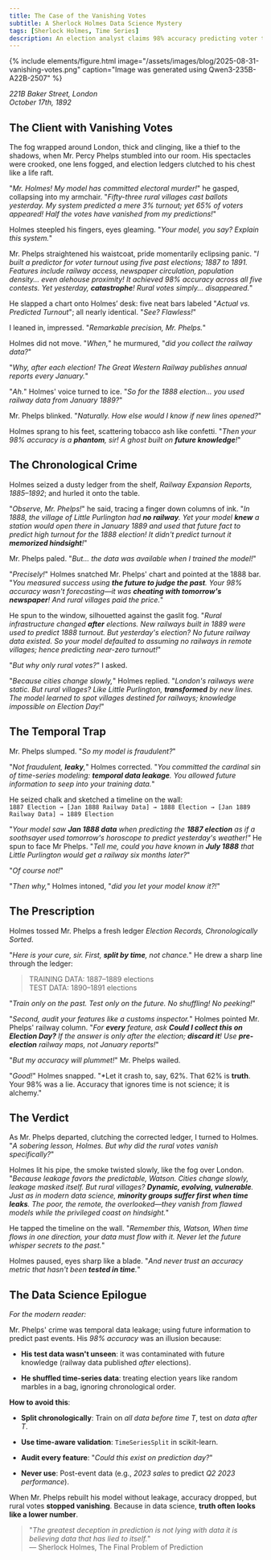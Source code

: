 ```yaml
---
title: The Case of the Vanishing Votes
subtitle: A Sherlock Holmes Data Science Mystery
tags: [Sherlock Holmes, Time Series]
description: An election analyst claims 98% accuracy predicting voter turnout. Holmes finds rural votes were systematically ignored (data leakage from future elections).
---
```


{% include elements/figure.html image="/assets/images/blog/2025-08-31-vanishing-votes.png" caption="Image was generated using Qwen3-235B-A22B-2507" %}

*221B Baker Street, London*  
*October 17th, 1892*

## The Client with Vanishing Votes

The fog wrapped around London, thick and clinging, like a thief to the shadows, when Mr. Percy Phelps stumbled into our room. His spectacles were crooked, one lens fogged, and election ledgers clutched to his chest like a life raft.

"*Mr. Holmes! My model has committed electoral murder!*" he gasped, collapsing into my armchair. "*Fifty-three rural villages cast ballots yesterday. My system predicted a mere 3% turnout; yet 65% of voters appeared! Half the votes have vanished from my predictions!*"

Holmes steepled his fingers, eyes gleaming. "*Your model, you say? Explain this system.*"

Mr. Phelps straightened his waistcoat, pride momentarily eclipsing panic. "*I built a predictor for voter turnout using five past elections; 1887 to 1891. Features include railway access, newspaper circulation, population density... even alehouse proximity! It achieved 98% accuracy across all five contests. Yet yesterday, __catastrophe__! Rural votes simply... disappeared.*"

He slapped a chart onto Holmes’ desk: five neat bars labeled "*Actual vs. Predicted Turnout*"; all nearly identical. "*See? Flawless!*"

I leaned in, impressed. "*Remarkable precision, Mr. Phelps.*"

Holmes did not move. "*When,*" he murmured, "*did you collect the railway data?*"

"*Why, after each election! The Great Western Railway publishes annual reports every January.*"

"*Ah.*" Holmes' voice turned to ice. "*So for the 1888 election... you used railway data from January 1889?*"

Mr. Phelps blinked. "*Naturally. How else would I know if new lines opened?*"

Holmes sprang to his feet, scattering tobacco ash like confetti. "*Then your 98% accuracy is a __phantom__, sir! A ghost built on __future knowledge__!*"

## The Chronological Crime

Holmes seized a dusty ledger from the shelf, *Railway Expansion Reports, 1885–1892*; and hurled it onto the table.

"*Observe, Mr. Phelps!*" he said, tracing a finger down columns of ink. "*In 1888, the village of Little Purlington had __no railway__. Yet your model __knew__ a station would open there in January 1889 and used that future fact to predict high turnout for the 1888 election! It didn't predict turnout it __memorized hindsight__!*"

Mr. Phelps paled. "*But... the data was available when I trained the model!*"

"*Precisely!*" Holmes snatched Mr. Phelps' chart and pointed at the 1888 bar. "*You measured success using __the future to judge the past__. Your 98% accuracy wasn't forecasting—it was __cheating with tomorrow's newspaper__! And rural villages paid the price.*"

He spun to the window, silhouetted against the gaslit fog. "*Rural infrastructure changed __after__ elections. New railways built in 1889 were used to predict 1888 turnout. But yesterday's election? No future railway data existed. So your model defaulted to assuming no railways in remote villages; hence predicting near-zero turnout!*"

"*But why only rural votes?*" I asked.

"*Because cities change slowly,*" Holmes replied. "*London's railways were static. But rural villages? Like Little Purlington, __transformed__ by new lines. The model learned to spot villages destined for railways; knowledge impossible on Election Day!*"

## The Temporal Trap

Mr. Phelps slumped. "*So my model is fraudulent?*"

"*Not fraudulent, __leaky__,*" Holmes corrected. "*You committed the cardinal sin of time-series modeling: __temporal data leakage__. You allowed future information to seep into your training data.*"

He seized chalk and sketched a timeline on the wall:  
`1887 Election → [Jan 1888 Railway Data] → 1888 Election → [Jan 1889 Railway Data] → 1889 Election`

"*Your model saw __Jan 1888 data__ when predicting the __1887 election__ as if a soothsayer used tomorrow's horoscope to predict yesterday's weather!"* He spun to face Mr Phelps. "*Tell me, could you have known in __July 1888__ that Little Purlington would get a railway six months later?*"

"*Of course not!*"

"*Then why,*" Holmes intoned, "*did you let your model know it?!*"

## The Prescription  

Holmes tossed Mr. Phelps a fresh ledger *Election Records, Chronologically Sorted*.

"*Here is your cure, sir. First, __split by time__, not chance.*" He drew a sharp line through the ledger:

> TRAINING DATA: 1887–1889 elections  
> TEST DATA: 1890–1891 elections

"*Train only on the past. Test only on the future. No shuffling! No peeking!*"

"*Second, audit your features like a customs inspector.*" Holmes pointed Mr. Phelps' railway column. "*For __every__ feature, ask __Could I collect this on Election Day?__ If the answer is only after the election; __discard it__! Use __pre-election__ railway maps, not January reports!*"

"*But my accuracy will plummet!*" Mr. Phelps wailed.

"*Good!*" Holmes snapped. "*Let it crash to, say, 62%. That 62% is __truth__. Your 98% was a lie. Accuracy that ignores time is not science; it is alchemy."

## The Verdict

As Mr. Phelps departed, clutching the corrected ledger, I turned to Holmes. "*A sobering lesson, Holmes. But why did the rural votes vanish specifically?*"

Holmes lit his pipe, the smoke twisted slowly, like the fog over London. "*Because leakage favors the predictable, Watson. Cities change slowly, leakage masked itself. But rural villages? __Dynamic, evolving, vulnerable__. Just as in modern data science, __minority groups suffer first when time leaks__. The poor, the remote, the overlooked—they vanish from flawed models while the privileged coast on hindsight.*"

He tapped the timeline on the wall. "*Remember this, Watson, When time flows in one direction, your data must flow with it. Never let the future whisper secrets to the past.*"

Holmes paused, eyes sharp like a blade. "*And never trust an accuracy metric that hasn't been __tested in time__.*"

## The Data Science Epilogue

*For the modern reader:*

Mr. Phelps' crime was temporal data leakage; using future information to predict past events. His *98% accuracy* was an illusion because:

- __His test data wasn't unseen__: it was contaminated with future knowledge (railway data published *after* elections).

- __He shuffled time-series data__: treating election years like random marbles in a bag, ignoring chronological order. 

__How to avoid this__:

- __Split chronologically__: Train on *all data before time T*, test on *data after T*.

- __Use time-aware validation__: `TimeSeriesSplit` in scikit-learn.

- __Audit every feature__: "*Could this exist on prediction day?*"

- __Never use__: Post-event data (e.g., *2023 sales* to predict *Q2 2023 performance*). 

When Mr. Phelps rebuilt his model without leakage, accuracy dropped, but rural votes __stopped vanishing__. Because in data science, __truth often looks like a lower number__.

> "*The greatest deception in prediction is not lying with data it is believing data that has lied to itself.*"  
> — Sherlock Holmes, The Final Problem of Prediction 

